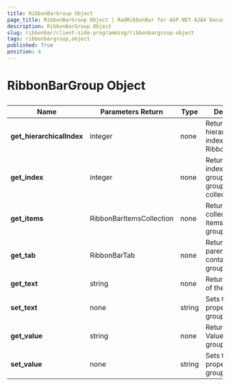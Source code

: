 ```yaml
---
title: RibbonBarGroup Object
page_title: RibbonBarGroup Object | RadRibbonBar for ASP.NET AJAX Documentation
description: RibbonBarGroup Object
slug: ribbonbar/client-side-programming/ribbonbargroup-object
tags: ribbonbargroup,object
published: True
position: 4
---
```


# RibbonBarGroup Object



## 


| Name | Parameters Return | Type | Description |
| ------ | ------ | ------ | ------ |
| **get_hierarchicalIndex** |integer|none|Returns the hierarchical index of the RibbonBarGroup.|
| **get_index** |integer|none|Returns the index of the group in its tab's groups collection.|
| **get_items** |RibbonBarItemsCollection|none|Returns the collection of all items in the group.|
| **get_tab** |RibbonBarTab|none|Retuns the parent tab containing the group.|
| **get_text** |string|none|Returns the text of the group.|
| **set_text** |none|string|Sets the Text property of the group.|
| **get_value** |string|none|Returns the Value of the group.|
| **set_value** |none|string|Sets the Value property of the group.|

